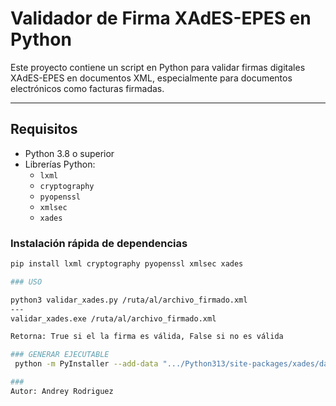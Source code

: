 # Validador de Firma XAdES-EPES en Python

Este proyecto contiene un script en Python para validar firmas digitales XAdES-EPES en documentos XML, especialmente para documentos electrónicos como facturas firmadas.

---

## Requisitos

- Python 3.8 o superior
- Librerías Python:
  - `lxml`
  - `cryptography`
  - `pyopenssl`
  - `xmlsec`
  - `xades`

### Instalación rápida de dependencias

```bash
pip install lxml cryptography pyopenssl xmlsec xades

### USO

python3 validar_xades.py /ruta/al/archivo_firmado.xml
---
validar_xades.exe /ruta/al/archivo_firmado.xml

Retorna: True si el la firma es válida, False si no es válida

### GENERAR EJECUTABLE
 python -m PyInstaller --add-data ".../Python313/site-packages/xades/data;xades/data" --add-data ".../Python313/site-packages/xmlsig/data;xmlsig/data" validar_xades.py

###
Autor: Andrey Rodriguez